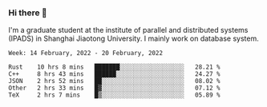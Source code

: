 ### Hi there 👋

I'm a graduate student at the institute of parallel and distributed systems (IPADS) in Shanghai Jiaotong University. I mainly work on database system.

<!--START_SECTION:waka-->
```text
Week: 14 February, 2022 - 20 February, 2022

Rust    10 hrs 8 mins   ███████░░░░░░░░░░░░░░░░░░   28.21 % 
C++     8 hrs 43 mins   ██████░░░░░░░░░░░░░░░░░░░   24.27 % 
JSON    2 hrs 52 mins   ██░░░░░░░░░░░░░░░░░░░░░░░   08.02 % 
Other   2 hrs 33 mins   █▓░░░░░░░░░░░░░░░░░░░░░░░   07.12 % 
TeX     2 hrs 7 mins    █▒░░░░░░░░░░░░░░░░░░░░░░░   05.89 % 
```
<!--END_SECTION:waka-->

<!--
**yqmmm/yqmmm** is a ✨ _special_ ✨ repository because its `README.md` (this file) appears on your GitHub profile.

Here are some ideas to get you started:

- 🔭 I’m currently working on ...
- 🌱 I’m currently learning ...
- 👯 I’m looking to collaborate on ...
- 🤔 I’m looking for help with ...
- 💬 Ask me about ...
- 📫 How to reach me: ...
- 😄 Pronouns: ...
- ⚡ Fun fact: ...
-->
